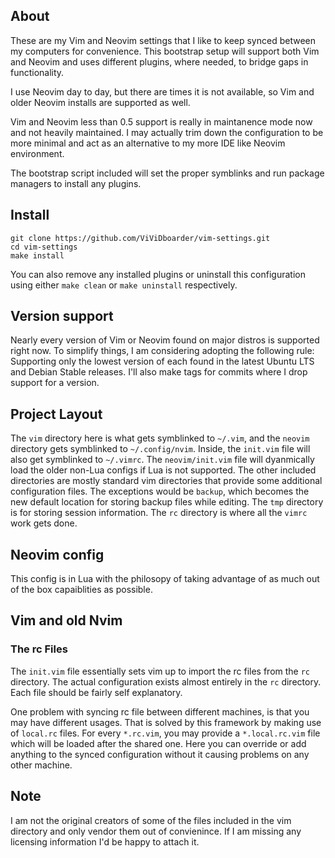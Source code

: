 ## About

These are my Vim and Neovim settings that I like to keep synced between my computers for convenience. This bootstrap setup will support both Vim and Neovim and uses different plugins, where needed, to bridge gaps in functionality.

I use Neovim day to day, but there are times it is not available, so Vim and older Neovim installs are supported as well.

Vim and Neovim less than 0.5 support is really in maintanence mode now and not heavily maintained. I may actually trim down the configuration to be more minimal and act as an alternative to my more IDE like Neovim environment.

The bootstrap script included will set the proper symblinks and run package managers to install any plugins.

## Install

    git clone https://github.com/ViViDboarder/vim-settings.git
    cd vim-settings
    make install

You can also remove any installed plugins or uninstall this configuration using either `make clean` or `make uninstall` respectively.

## Version support

Nearly every version of Vim or Neovim found on major distros is supported right now. To simplify things, I am considering adopting the following rule: Supporting only the lowest version of each found in the latest Ubuntu LTS and Debian Stable releases. I'll also make tags for commits where I drop support for a version.

## Project Layout

The `vim` directory here is what gets symblinked to `~/.vim`, and the `neovim` directory gets symblinked to `~/.config/nvim`. Inside, the `init.vim` file will also get symblinked to `~/.vimrc`. The `neovim/init.vim` file will dyanmically load the older non-Lua configs if Lua is not supported. The other included directories are mostly standard vim directories that provide some additional configuration files. The exceptions would be `backup`, which becomes the new default location for storing backup files while editing. The `tmp` directory is for storing session information. The `rc` directory is where all the `vimrc` work gets done.

## Neovim config

This config is in Lua with the philosopy of taking advantage of as much out of the box capaiblities as possible.

## Vim and old Nvim

### The rc Files

The `init.vim` file essentially sets vim up to import the rc files from the `rc` directory. The actual configuration exists almost entirely in the `rc` directory. Each file should be fairly self explanatory.

One problem with syncing rc file between different machines, is that you may have different usages. That is solved by this framework by making use of `local.rc` files. For every `*.rc.vim`, you may provide a `*.local.rc.vim` file which will be loaded after the shared one. Here you can override or add anything to the synced configuration without it causing problems on any other machine.

## Note

I am not the original creators of some of the files included in the vim directory and only vendor them out of convienince. If I am missing any licensing information I'd be happy to attach it.

